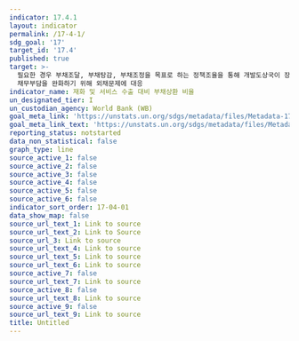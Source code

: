 ```yaml
---
indicator: 17.4.1
layout: indicator
permalink: /17-4-1/
sdg_goal: '17'
target_id: '17.4'
published: true
target: >-
  필요한 경우 부채조달, 부채탕감, 부채조정을 목표로 하는 정책조율을 통해 개발도상국이 장기적인 부채 상환능력을 갖출수있도록 지원; 고채무국의
  채무부담을 완화하기 위해 외채문제에 대응
indicator_name: 재화 및 서비스 수출 대비 부채상환 비율
un_designated_tier: I
un_custodian_agency: World Bank (WB)
goal_meta_link: 'https://unstats.un.org/sdgs/metadata/files/Metadata-17-04-01.pdf'
goal_meta_link_text: 'https://unstats.un.org/sdgs/metadata/files/Metadata-17-04-01.pdf'
reporting_status: notstarted
data_non_statistical: false
graph_type: line
source_active_1: false
source_active_2: false
source_active_3: false
source_active_4: false
source_active_5: false
source_active_6: false
indicator_sort_order: 17-04-01
data_show_map: false
source_url_text_1: Link to source
source_url_text_2: Link to Source
source_url_3: Link to source
source_url_text_4: Link to source
source_url_text_5: Link to source
source_url_text_6: Link to source
source_active_7: false
source_url_text_7: Link to source
source_active_8: false
source_url_text_8: Link to source
source_active_9: false
source_url_text_9: Link to source
title: Untitled
---
```

